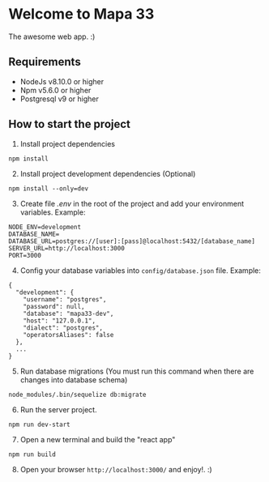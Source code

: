 # Welcome to Mapa 33

The awesome web app. :)

## Requirements

- NodeJs v8.10.0 or higher
- Npm v5.6.0 or higher
- Postgresql v9 or higher


## How to start the project

1. Install project dependencies

`npm install`

2. Install project development dependencies (Optional)

`npm install --only=dev`

3. Create file *.env* in the root of the project and add your environment variables. Example:

```
NODE_ENV=development
DATABASE_NAME=
DATABASE_URL=postgres://[user]:[pass]@localhost:5432/[database_name]
SERVER_URL=http://localhost:3000
PORT=3000
```

4. Config your database variables into `config/database.json` file. Example:

```
{
  "development": {
    "username": "postgres",
    "password": null,
    "database": "mapa33-dev",
    "host": "127.0.0.1",
    "dialect": "postgres",
    "operatorsAliases": false
  },
  ...
}
```

5. Run database migrations (You must run this command when there are changes into database schema)

`node_modules/.bin/sequelize db:migrate`

6. Run the server project.

`npm run dev-start`

7. Open a new terminal and build the "react app"

`npm run build`

8. Open your browser `http://localhost:3000/` and enjoy!. :)

